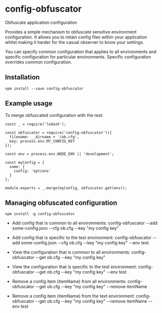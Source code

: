 # config-obfuscator
Obfuscate application configuration

Provides a simple mechanism to obfuscate sensitive environment configuration. It allows you to retain config files within your application whilst making it harder for the 
casual observer to know your settings.

You can specify common configuration that applies to all environments and specific configuration for particular environments. 
Specific configuration overrides common configuration.

## Installation

    npm install --save config-obfuscator

## Example usage
To merge obfuscated configuration with the rest: 

    const _ = require('lodash');

    const obfuscator = require('config-obfuscator')({
      filename: __dirname + '/ob.cfg', 
      key: process.env.MY_CONFIG_KEY
    });

    const env = process.env.NODE_ENV || 'development';

    const myConfig = {
      some: {
        config: 'options'
      }
    };

    module.exports = _.merge(myConfig, obfuscator.get(env));
    
## Managing obfuscated configuration

    npm install -g config-obfuscator

* Add config that is common to all environments:
    config-obfuscator --add some-config.json --cfg ob.cfg --key "my config key"

* Add config that is specific to the test environment:
    config-obfuscator --add some-config.json --cfg ob.cfg --key "my config key" --env test

* View the configuration that is common to all environments:
    config-obfuscator --get ob.cfg --key "my config key"

* View the configuration that is specific to the test environment:
    config-obfuscator --get ob.cfg --key "my config key" --env test

* Remove a config item (itemName) from all environments:
    config-obfuscator --get ob.cfg --key "my config key" --remove itemName

* Remove a config item (itemName) from the text environment:
    config-obfuscator --get ob.cfg --key "my config key" --remove itemName --env test

